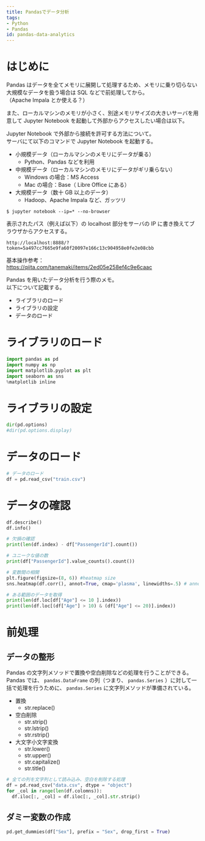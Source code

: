 ```yaml
---
title: Pandasでデータ分析
tags:
- Python
- Pandas
id: pandas-data-analytics
---
```


# はじめに

Pandas はデータを全てメモリに展開して処理するため、メモリに乗り切らない大規模なデータを扱う場合は SQL などで前処理してから。  
（Apache Impala とか使える？）

また、ローカルマシンのメモリが小さく、別途メモリサイズの大きいサーバを用意して Jupyter Notebook を起動して外部からアクセスしたい場合は以下。

Jupyter Notebook で外部から接続を許可する方法について。  
サーバにて以下のコマンドで Jupyter Notebook を起動する。

- 小規模データ（ローカルマシンのメモリにデータが乗る）
    - Python、Pandas などを利用
- 中規模データ（ローカルマシンのメモリにデータがギリ乗らない）
    - Windows の場合：MS Access
    - Mac の場合：Base（ Libre Office にある）
- 大規模データ（数十 GB 以上のデータ）
    - Hadoop、Apache Impala など、ガッツリ

```
$ jupyter notebook --ip=* --no-browser
```

表示されたパス（例えば以下）の localhost 部分をサーバの IP に書き換えてブラウザからアクセスする。

```
http://localhost:8888/?token=5a497cc7665e9fa60f20097e166c13c904958e0fe2e08cbb
```

基本操作参考：  
https://qiita.com/tanemaki/items/2ed05e258ef4c9e6caac

Pandas を用いたデータ分析を行う際のメモ。  
以下について記載する。

- ライブラリのロード
- ライブラリの設定
- データのロード

# ライブラリのロード

```python
import pandas as pd
import numpy as np
import matplotlib.pyplot as plt
import seaborn as sns
%matplotlib inline
```

# ライブラリの設定

```python
dir(pd.options)
#dir(pd.options.display)
```

# データのロード

```python
# データのロード
df = pd.read_csv("train.csv")
```

# データの確認

```python
df.describe()
df.info()

# 欠損の確認
print(len(df.index) - df["PassengerId"].count())

# ユニークな値の数
print(df["PassengerId"].value_counts().count())

# 変数間の相関
plt.figure(figsize=(8, 6)) #heatmap size
sns.heatmap(df.corr(), annot=True, cmap='plasma', linewidths=.5) # annot:値を表示するかどうか linewidths: しきり線

# ある範囲のデータを取得
print(len(df.loc[df["Age"] <= 10 ].index))
print(len(df.loc[(df["Age"] > 10) & (df["Age"] <= 20)].index))
```

# 前処理

## データの整形

Pandas の文字列メソッドで置換や空白削除などの処理を行うことができる。  
Pandas では、 `pandas.DataFrame` の列（つまり、 `pandas.Series` ）に対して一括で処理を行うために、 `pandas.Series` に文字列メソッドが準備されている。

- 置換
    - str.replace()
- 空白削除
    - str.strip()
    - str.lstrip()
    - str.rstrip()
- 大文字小文字変換
    - str.lower()
    - str.upper()
    - str.capitalize()
    - str.title()

```python
# 全ての列を文字列として読み込み、空白を削除する処理
df = pd.read_csv("data.csv", dtype = "object")
for _col in range(len(df.colomns)):
  df.iloc[:, _col] = df.iloc[:, _col].str.strip()
```

## ダミー変数の作成

```python
pd.get_dummies(df["Sex"], prefix = "Sex", drop_first = True)
```
